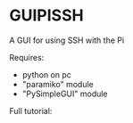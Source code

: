 # GUIPISSH
A GUI for using SSH with the Pi

Requires:

- python on pc
- "paramiko" module
- "PySimpleGUI" module

Full tutorial:
